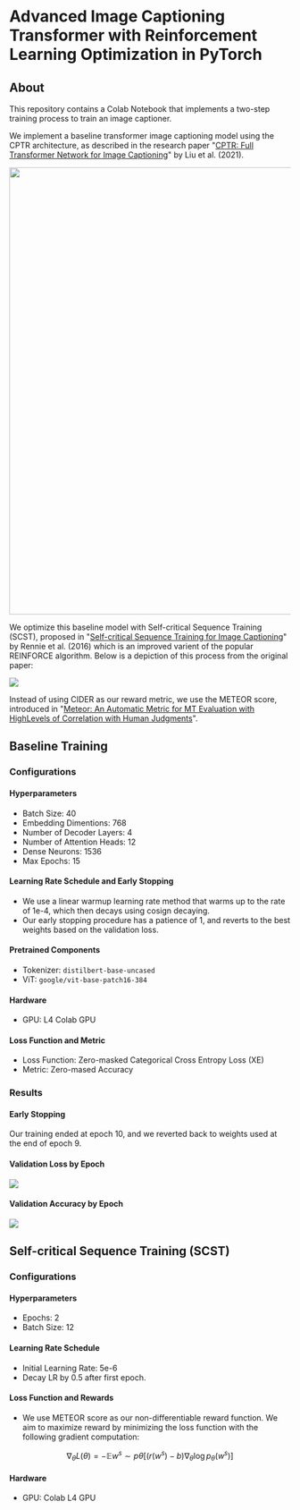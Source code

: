 # Advanced Image Captioning Transformer with Reinforcement Learning Optimization in PyTorch

## About

This repository contains a Colab Notebook that implements a two-step training process to train an image captioner.

We implement a baseline transformer image captioning model using the CPTR architecture, as described in the research paper "[CPTR: Full Transformer Network for Image Captioning](https://arxiv.org/pdf/2101.10804)" by Liu et al. (2021).

<img src='https://media.licdn.com/dms/image/C4D12AQGA3qFX3peTbw/article-cover_image-shrink_720_1280/0/1648387317335?e=2147483647&v=beta&t=4VOpEV8ptM4B4Q0UTZJUWqv4QFQvIuCubBoQLzJazds' width='800'>

We optimize this baseline model with Self-critical Sequence Training (SCST), proposed in "[Self-critical Sequence Training for Image Captioning](https://arxiv.org/abs/1612.00563)" by Rennie et al. (2016) which is an improved varient of the popular REINFORCE algorithm. Below is a depiction of this process from the original paper:
   
<img src='https://github.com/danplotkin/image_captioning_with_scst/blob/main/images/SCST.png'>

Instead of using CIDER as our reward metric, we use the METEOR score, introduced in "[Meteor: An Automatic Metric for MT Evaluation with HighLevels of Correlation with Human Judgments](https://www.cs.cmu.edu/~alavie/METEOR/pdf/Banerjee-Lavie-2005-METEOR.pdf)". 

## Baseline Training

### Configurations

#### Hyperparameters
* Batch Size: 40
* Embedding Dimentions: 768
* Number of Decoder Layers: 4
* Number of Attention Heads: 12
* Dense Neurons: 1536
* Max Epochs: 15

#### Learning Rate Schedule and Early Stopping
* We use a linear warmup learning rate method that warms up to the rate of 1e-4, which then decays using cosign decaying.
* Our early stopping procedure has a patience of 1, and reverts to the best weights based on the validation loss.

#### Pretrained Components
* Tokenizer: `distilbert-base-uncased`
* ViT: `google/vit-base-patch16-384`

#### Hardware
* GPU: L4 Colab GPU

#### Loss Function and Metric
* Loss Function: Zero-masked Categorical Cross Entropy Loss (XE)
* Metric: Zero-mased Accuracy

### Results

#### Early Stopping
Our training ended at epoch 10, and we reverted back to weights used at the end of epoch 9.

#### Validation Loss by Epoch

<img src='https://github.com/danplotkin/image_captioning_with_scst/blob/main/images/CPTR_LOSS.png'>

#### Validation Accuracy by Epoch

<img src='https://github.com/danplotkin/image_captioning_with_scst/blob/main/images/CPTR_ACC.png'>

## Self-critical Sequence Training (SCST)

### Configurations

#### Hyperparameters
* Epochs: 2
* Batch Size: 12

#### Learning Rate Schedule
* Initial Learning Rate: 5e-6
* Decay LR by 0.5 after first epoch.

#### Loss Function and Rewards
* We use METEOR score as our non-differentiable reward function. We aim to maximize reward by minimizing the loss function with the following gradient computation:
  
$$\nabla_{\theta} L(\theta) = - \mathbb{E}{w^s \sim p{\theta}} \left[ (r(w^s) - b) \nabla_{\theta} \log p_{\theta}(w^s) \right]$$

#### Hardware
* GPU: Colab L4 GPU
